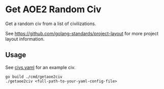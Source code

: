 # Get AOE2 Random Civ

Get a random civ from a list of civilizations.

See https://github.com/golang-standards/project-layout for more project layout information.

## Usage

See [civs.yaml](scripts/civs.yaml) for an example civ.

```shell
go build ./cmd/getaoe2civ
./getaoe2civ <full-path-to-your-yaml-config-file>
```
